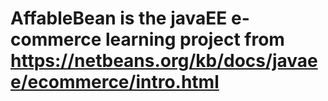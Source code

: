 AffableBean is the javaEE e-commerce learning project from https://netbeans.org/kb/docs/javaee/ecommerce/intro.html
===========

